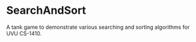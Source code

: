 # SearchAndSort
A tank game to demonstrate various searching and sorting algorithms for UVU CS-1410.

